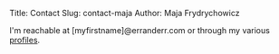 Title: Contact
Slug: contact-maja
Author: Maja Frydrychowicz

I'm reachable at [myfirstname]@erranderr.com or through my various [profiles](http://www.erranderr.com).


